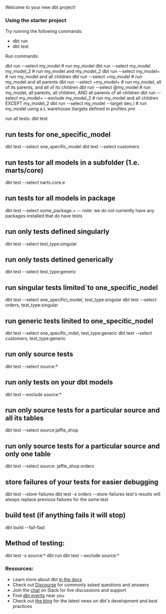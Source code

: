 Welcome to your new dbt project!

### Using the starter project

Try running the following commands:
- dbt run
- dbt test


Run commands:

dbt run --select my_model                       # run my_model
dbt run --select my_model my_model_2            # run my_model and my_model_2
dbt run --select my_model+                      # run my_model and all children
dbt run --select +my_model                      # run my_model and all parents
dbt run --select +my_model+                     # run my_model, all of its parents, and all of its children
dbt run --select @my_model                      # run my_model, all parents, all children, AND all parents of all children
dbt run --select my_model+ --exclude my_model_2 # run my_model and all children EXCEPT my_model_2
dbt run --select my_model --target dev_l        # run my_model using a L warehouse (targets defined in profiles.yml

run all tests:
dbt test

## run tests for one_specific_model
dbt test --select one_specific_model
dbt test --select customers

## run tests tor all models in a subfolder (1.e. marts/core)
dbt test --select narts.core.e

## run tests tor all models in package
dbt test --select some_package.+
-- note: we do not currently have any packages installed that do have tests

## run only tests defined singularly
dbt test --select test_type:singular

## run only tests detined generically
dbt test --select test_type:generic

## run singular tests limited`to one_specific_nodel
dbt test --select one_specifici_model, test_type:singular
dbt test --select orders, test_type:singular

## run generic tests linited to one_specitic_nodel
dbt test --select one_specific_mdel, test_type:generic
dbt test --select customers, test_type:generic


## run only source tests
dbt test --select source:*

## run only tests on your dbt models
dbt test --exclude source:*

## run only source tests for a particular source and all its tables
dbt test --select source:jaffle_shop

## run only source tests for a particular source and only one table
dbt test --select source: jaffle_shop.orders

## store failures of your tests for easier debugging
dbt test --store-failures
dbt test -s orders --store-failures
test's results will always replace previous failures for the same test


## build test (if anything fails it will stop)
dbt build --fail-fast


## Method of testing:
dbt test -s source:*
dbt run
dbt test --exclude source:*



### Resources:
- Learn more about dbt [in the docs](https://docs.getdbt.com/docs/introduction)
- Check out [Discourse](https://discourse.getdbt.com/) for commonly asked questions and answers
- Join the [chat](https://community.getdbt.com/) on Slack for live discussions and support
- Find [dbt events](https://events.getdbt.com) near you
- Check out [the blog](https://blog.getdbt.com/) for the latest news on dbt's development and best practices
